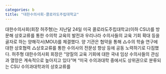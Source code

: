 ```yaml
---
categories: b
title: "대한수의사회·콜로라도주립대학교"
---
```

대한수의사회(회장 허주형)는 지난달 24일 미국 콜로라도주립대학교(이하 CSU)를 방문해 상호교류를 통한 수의학 교육의 발전과 우리나라 수의사들의 교육 기회 확대 등을 골자로 하는 양해각서(MOU)를 체결했다. 양 기관은 협약을 통해 △수의 학술 연구에 대한 상호협력 △상호교류를 통한 수의사의 전문성 향상 등에 공동 노력하기로 다짐했다. 허주형 대한수의사회 회장은 “양질의 교육 기회에 대한 국내 임상 수의사들의 관심과 열망은 계속적으로 높아지고 있다”며 “미국 수의과대학 중에서도 상위권으로 분류되는 CSU 수의과대학과의 상호교류를